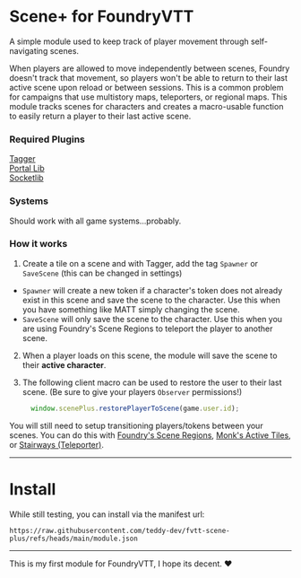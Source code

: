 # Scene+ for FoundryVTT
A simple module used to keep track of player movement through self-navigating scenes.

When players are allowed to move independently between scenes, Foundry doesn't track that movement, so players won't be able to return to their last active scene upon reload or between sessions. This is a common problem for campaigns that use multistory maps, teleporters, or regional maps. This module tracks scenes for characters and creates a macro-usable function to easily return a player to their last active scene.

### Required Plugins 
[Tagger](https://foundryvtt.com/packages/tagger)  
[Portal Lib](https://foundryvtt.com/packages/portal-lib)  
[Socketlib](https://foundryvtt.com/packages/socketlib)

### Systems

Should work with all game systems...probably.

### How it works
1. Create a tile on a scene and with Tagger, add the tag `Spawner` or `SaveScene` (this can be changed in settings)
- `Spawner` will create a new token if a character's token does not already exist in this scene and save the scene to the character. Use this when you have something like MATT simply changing the scene.
- `SaveScene` will only save the scene to the character. Use this when you are using Foundry's Scene Regions to teleport the player to another scene.
2. When a player loads on this scene, the module will save the scene to their **active character**.
3. The following client macro can be used to restore the user to their last scene. (Be sure to give your players `Observer` permissions!)
  
   ```JavaScript
     window.scenePlus.restorePlayerToScene(game.user.id);
   ```

You will still need to setup transitioning players/tokens between your scenes. You can do this with [Foundry's Scene Regions](https://foundryvtt.com/article/scene-regions), [Monk's Active Tiles](https://foundryvtt.com/packages/monks-active-tiles), or [Stairways (Teleporter)](https://foundryvtt.com/packages/stairways).

---

# Install
While still testing, you can install via the manifest url:  
```
https://raw.githubusercontent.com/teddy-dev/fvtt-scene-plus/refs/heads/main/module.json
```

---

This is my first module for FoundryVTT, I hope its decent. ♥
